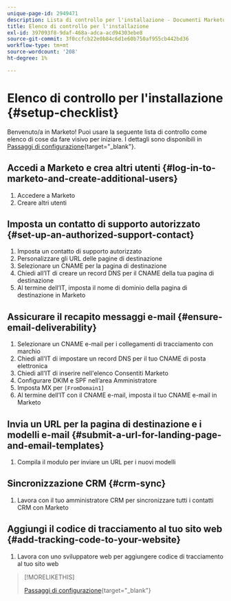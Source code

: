 ```yaml
---
unique-page-id: 2949471
description: Lista di controllo per l'installazione - Documenti Marketo - Documentazione del prodotto
title: Elenco di controllo per l'installazione
exl-id: 397093f8-9daf-468a-adca-acd94303ebe8
source-git-commit: 3f0ccfcb22e0b84c6d1e60b750af955cb442bd36
workflow-type: tm+mt
source-wordcount: '208'
ht-degree: 1%

---
```


# Elenco di controllo per l&#39;installazione {#setup-checklist}

Benvenuto/a in Marketo! Puoi usare la seguente lista di controllo come elenco di cose da fare visivo per iniziare. I dettagli sono disponibili in [Passaggi di configurazione](/help/marketo/getting-started/setup-steps.md){target=&quot;_blank&quot;}.

## Accedi a Marketo e crea altri utenti {#log-in-to-marketo-and-create-additional-users}

1. Accedere a Marketo
1. Creare altri utenti

## Imposta un contatto di supporto autorizzato {#set-up-an-authorized-support-contact}

1. Imposta un contatto di supporto autorizzato
1. Personalizzare gli URL delle pagine di destinazione
1. Selezionare un CNAME per la pagina di destinazione
1. Chiedi all’IT di creare un record DNS per il CNAME della tua pagina di destinazione
1. Al termine dell’IT, imposta il nome di dominio della pagina di destinazione in Marketo

## Assicurare il recapito messaggi e-mail {#ensure-email-deliverability}

1. Selezionare un CNAME e-mail per i collegamenti di tracciamento con marchio
1. Chiedi all&#39;IT di impostare un record DNS per il tuo CNAME di posta elettronica
1. Chiedi all&#39;IT di inserire nell&#39;elenco Consentiti Marketo
1. Configurare DKIM e SPF nell’area Amministratore
1. Imposta MX per `[FromDomain1]`
1. Al termine dell’IT con il CNAME e-mail, imposta il tuo CNAME e-mail in Marketo

## Invia un URL per la pagina di destinazione e i modelli e-mail {#submit-a-url-for-landing-page-and-email-templates}

1. Compila il modulo per inviare un URL per i nuovi modelli

## Sincronizzazione CRM {#crm-sync}

1. Lavora con il tuo amministratore CRM per sincronizzare tutti i contatti CRM con Marketo

## Aggiungi il codice di tracciamento al tuo sito web {#add-tracking-code-to-your-website}

1. Lavora con uno sviluppatore web per aggiungere codice di tracciamento al tuo sito web

>[!MORELIKETHIS]
>
>[Passaggi di configurazione](/help/marketo/getting-started/setup-steps.md){target=&quot;_blank&quot;}

